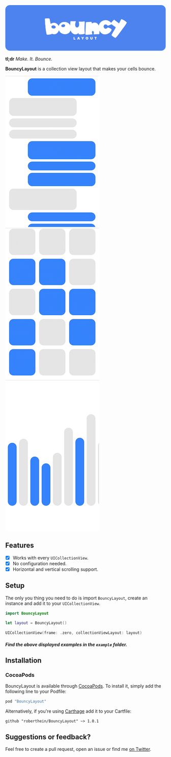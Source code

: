 ![](art/header.png)

**tl;dr** *Make. It. Bounce.*

**BouncyLayout** is a collection view layout that makes your cells bounce.

![](art/gifs/messages.gif)![](art/gifs/photos.gif)![](art/gifs/graph.gif)

## Features

- [X] Works with every `UICollectionView`.
- [X] No configuration needed.
- [X] Horizontal and vertical scrolling support.

## Setup
The only you thing you need to do is import `BouncyLayout`, create an instance and add it to your `UICollectionView`.
```swift
import BouncyLayout
```
```swift
let layout = BouncyLayout()
```
```swift
UICollectionView(frame: .zero, collectionViewLayout: layout)
```

##### Find the above displayed examples in the `example` folder.

## Installation

### CocoaPods

BouncyLayout is available through [CocoaPods](http://cocoapods.org). To install
it, simply add the following line to your Podfile:

```ruby
pod "BouncyLayout"
```

Alternatively, if you're using [Carthage](https://github.com/Carthage/Carthage) add it to your Cartfile:

```
github "roberthein/BouncyLayout" ~> 1.0.1
```

## Suggestions or feedback?

Feel free to create a pull request, open an issue or find me [on Twitter](https://twitter.com/roberthein).
